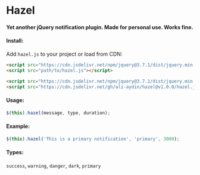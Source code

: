 # Hazel

#### Yet another jQuery notification plugin. Made for personal use. Works fine.

#### Install:

Add `hazel.js` to your project or load from CDN:

```html
<script src="https://cdn.jsdelivr.net/npm/jquery@3.7.1/dist/jquery.min.js"></script>
<script src="path/to/hazel.js"></script>
```

```html
<script src="https://cdn.jsdelivr.net/npm/jquery@3.7.1/dist/jquery.min.js"></script>
<script src="https://cdn.jsdelivr.net/gh/ali-aydin/hazel@v1.0.0/hazel.js"></script>
```

#### Usage: 
```js
$(this).hazel(message, type, duration);
```

#### Example:
```js
$(this).hazel('This is a primary notification', 'primary', 3000);
```

#### Types:
`success`, `warning`, `danger`, `dark`, `primary`
